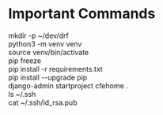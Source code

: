 # Important Commands
mkdir -p ~/dev/drf<br>
python3 -m venv venv<br>
source venv/bin/activate <br>
pip freeze <br>
pip install -r requirements.txt <br>
pip install --upgrade pip <br>
django-admin startproject cfehome . <br>
ls ~/.ssh <br>
cat ~/.ssh/id_rsa.pub
